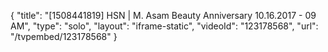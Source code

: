 {
    "title": "[1508441819] HSN | M. Asam Beauty Anniversary 10.16.2017 - 09 AM",
    "type": "solo",
    "layout": "iframe-static",
    "videoId": "123178568",
    "url": "\/tvpembed\/123178568"
}